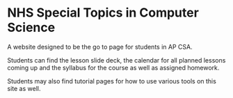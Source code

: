 # NHS Special Topics in Computer Science

A website designed to be the go to page for students in AP CSA.

Students can find the lesson slide deck, the calendar for all planned lessons coming up and the syllabus for the course as well as assigned homework.

Students may also find tutorial pages for how to use various tools on this site as well.
